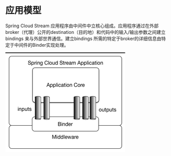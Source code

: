 # 应用模型

Spring Cloud Stream 应用程序由中间件中立核心组成。应用程序通过在外部broker（代理）公开的destination（目的地）和代码中的输入/输出参数之间建立 bindings 来与外部世界通信。建立bindings 所需的特定于broker的详细信息由特定于中间件的Binder实现处理。


![Spring Cloud Stream 应用程序](../images/SCSt-with-binder.png)